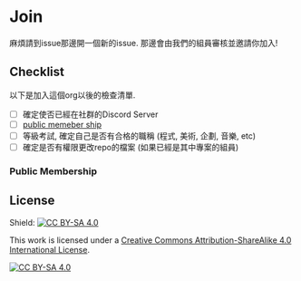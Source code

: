 # Join

麻煩請到issue那邊開一個新的issue. 那邊會由我們的組員審核並邀請你加入!

## Checklist

以下是加入這個org以後的檢查清單.

- [ ] 確定使否已經在社群的Discord Server
- [ ] [public memeber ship](#public-membership)
- [ ] 等級考試, 確定自己是否有合格的職稱 (程式, 美術, 企劃, 音樂, etc)
- [ ] 確定是否有權限更改repo的檔案 (如果已經是其中專案的組員)

### Public Membership


## License

Shield: [![CC BY-SA 4.0][cc-by-sa-shield]][cc-by-sa]

This work is licensed under a
[Creative Commons Attribution-ShareAlike 4.0 International License][cc-by-sa].

[![CC BY-SA 4.0][cc-by-sa-image]][cc-by-sa]

[cc-by-sa]: http://creativecommons.org/licenses/by-sa/4.0/
[cc-by-sa-image]: https://licensebuttons.net/l/by-sa/4.0/88x31.png
[cc-by-sa-shield]: https://img.shields.io/badge/License-CC%20BY--SA%204.0-lightgrey.svg
